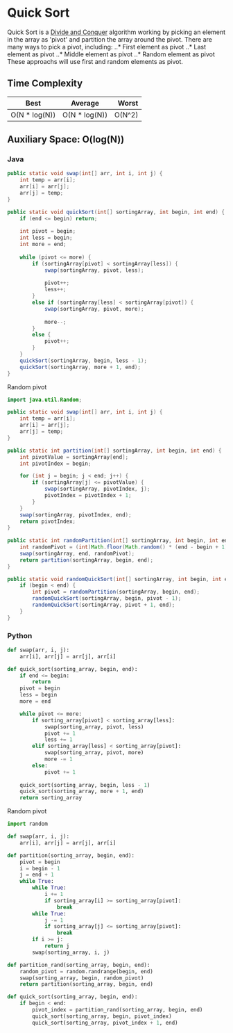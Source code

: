 # Quick Sort

Quick Sort is a [Divide and Conquer](/algorithms/divide_and_conquer.md) algorithm working by picking an element in the array as 'pivot' and partition the array around the pivot. There are many ways to pick a pivot, including:
..* First element as pivot
..* Last element as pivot
..* Middle element as pivot
..* Random element as pivot
These approachs will use first and random elements as pivot. 

## Time Complexity
| Best | Average| Worst |
| -----|:------:| -----:|
| O(N * log(N)) | O(N * log(N)) | O(N^2)|

## Auxiliary Space: O(log(N))

### Java
```java
public static void swap(int[] arr, int i, int j) {
    int temp = arr[i];
    arr[i] = arr[j];
    arr[j] = temp;
}

public static void quickSort(int[] sortingArray, int begin, int end) {
    if (end <= begin) return;
    
    int pivot = begin;
    int less = begin;
    int more = end;
    
    while (pivot <= more) {
        if (sortingArray[pivot] < sortingArray[less]) {
            swap(sortingArray, pivot, less);
            
            pivot++;
            less++;
        }
        else if (sortingArray[less] < sortingArray[pivot]) {
            swap(sortingArray, pivot, more);
            
            more--;
        }
        else {
            pivot++;
        }
    }
    quickSort(sortingArray, begin, less - 1);
    quickSort(sortingArray, more + 1, end);
}
```

Random pivot
```java
import java.util.Random;

public static void swap(int[] arr, int i, int j) {
    int temp = arr[i];
    arr[i] = arr[j];
    arr[j] = temp;
}

public static int partition(int[] sortingArray, int begin, int end) {
    int pivotValue = sortingArray[end];
    int pivotIndex = begin;

    for (int j = begin; j < end; j++) {
        if (sortingArray[j] <= pivotValue) {
            swap(sortingArray, pivotIndex, j);
            pivotIndex = pivotIndex + 1;
        }
    }
    swap(sortingArray, pivotIndex, end);
    return pivotIndex;
}
	
public static int randomPartition(int[] sortingArray, int begin, int end) {
    int randomPivot = (int)Math.floor(Math.random() * (end - begin + 1) + begin);
    swap(sortingArray, end, randomPivot);
    return partition(sortingArray, begin, end);
}

public static void randomQuickSort(int[] sortingArray, int begin, int end) {
    if (begin < end) {
        int pivot = randomPartition(sortingArray, begin, end);
        randomQuickSort(sortingArray, begin, pivot - 1);
        randomQuickSort(sortingArray, pivot + 1, end);
    }
}
```

### Python
```python
def swap(arr, i, j):
    arr[i], arr[j] = arr[j], arr[i]

def quick_sort(sorting_array, begin, end):
    if end <= begin: 
        return
    pivot = begin
    less = begin
    more = end

    while pivot <= more:
        if sorting_array[pivot] < sorting_array[less]:
            swap(sorting_array, pivot, less)
            pivot += 1
            less += 1
        elif sorting_array[less] < sorting_array[pivot]:
            swap(sorting_array, pivot, more)
            more -= 1
        else:
            pivot += 1
    
    quick_sort(sorting_array, begin, less - 1)
    quick_sort(sorting_array, more + 1, end)
    return sorting_array
``` 

Random pivot
```python
import random

def swap(arr, i, j):
    arr[i], arr[j] = arr[j], arr[i]

def partition(sorting_array, begin, end):
    pivot = begin
    i = begin - 1
    j = end + 1
    while True:
        while True:
            i += 1
            if sorting_array[i] >= sorting_array[pivot]:
                break
        while True:
            j -= 1
            if sorting_array[j] <= sorting_array[pivot]:
                break
        if i >= j:
            return j
        swap(sorting_array, i, j)

def partition_rand(sorting_array, begin, end):
    random_pivot = random.randrange(begin, end)
    swap(sorting_array, begin, random_pivot)
    return partition(sorting_array, begin, end)

def quick_sort(sorting_array, begin, end):
    if begin < end:
        pivot_index = partition_rand(sorting_array, begin, end)
        quick_sort(sorting_array, begin, pivot_index)
        quick_sort(sorting_array, pivot_index + 1, end)
```